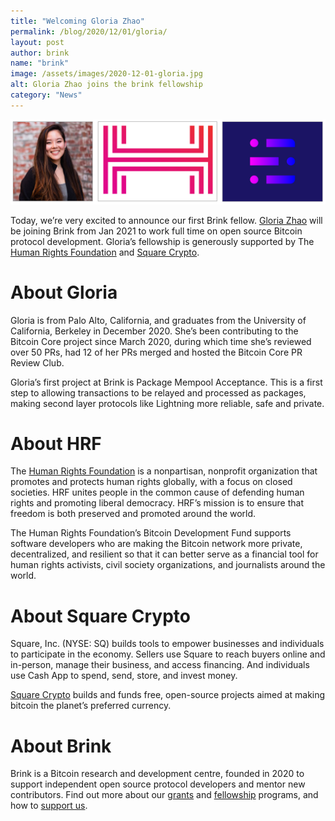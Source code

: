 ```yaml
---
title: "Welcoming Gloria Zhao"
permalink: /blog/2020/12/01/gloria/
layout: post
author: brink
name: "brink"
image: /assets/images/2020-12-01-gloria.jpg
alt: Gloria Zhao joins the brink fellowship
category: "News"
---
```


<img src="/assets/images/gloria-brink.png" alt="Gloria Zhao joins brink">

Today, we’re very excited to announce our first Brink fellow. [Gloria
Zhao][glozow] will be joining Brink from Jan 2021 to work full time on open
source Bitcoin protocol development. Gloria’s fellowship is generously
supported by The [Human Rights Foundation][hrf] and [Square Crypto][].

# About Gloria

Gloria is from Palo Alto, California, and graduates from the University of
California, Berkeley in December 2020. She’s been contributing to the Bitcoin
Core project since March 2020, during which time she’s reviewed over 50 PRs,
had 12 of her PRs merged and hosted the Bitcoin Core PR Review Club.

Gloria’s first project at Brink is Package Mempool Acceptance. This is a first
step to allowing transactions to be relayed and processed as packages, making
second layer protocols like Lightning more reliable, safe and private.

# About HRF

The [Human Rights Foundation][hrf] is a nonpartisan, nonprofit organization that
promotes and protects human rights globally, with a focus on closed societies.
HRF unites people in the common cause of defending human rights and promoting
liberal democracy. HRF’s mission is to ensure that freedom is both preserved
and promoted around the world.

The Human Rights Foundation’s Bitcoin Development Fund supports software
developers who are making the Bitcoin network more private, decentralized, and
resilient so that it can better serve as a financial tool for human rights
activists, civil society organizations, and journalists around the world.

# About Square Crypto

Square, Inc. (NYSE: SQ) builds tools to empower businesses and individuals to
participate in the economy. Sellers use Square to reach buyers online and
in-person, manage their business, and access financing. And individuals use
Cash App to spend, send, store, and invest money.

[Square Crypto][square crypto] builds and funds free, open-source projects
aimed at making bitcoin the planet’s preferred currency.

# About Brink

Brink is a Bitcoin research and development centre, founded in 2020 to support
independent open source protocol developers and mentor new contributors. Find
out more about our [grants][] and [fellowship][] programs, and how to [support
us][].

[glozow]: https://github.com/glozow
[hrf]: https://hrf.org/
[square crypto]: https://squarecrypto.org/
[grants]: /programs#grants
[fellowship]: /programs#fellowship
[support us]: /donors
